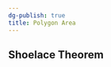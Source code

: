 ```yaml
---
dg-publish: true
title: Polygon Area
---
```


## Shoelace Theorem








[^1]: [Art of Problem Solving](https://artofproblemsolving.com/wiki/index.php/Shoelace_Theorem)